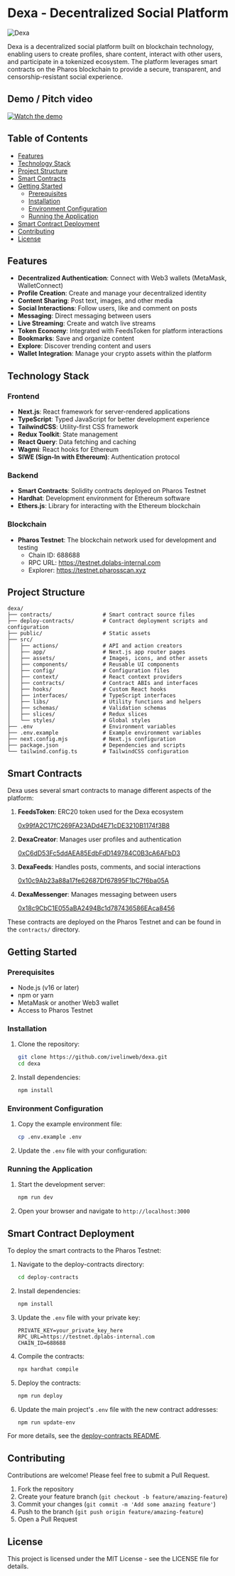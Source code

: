 # Dexa - Decentralized Social Platform

![Dexa](/assets/bg.jpg)

Dexa is a decentralized social platform built on blockchain technology, enabling users to create profiles, share content, interact with other users, and participate in a tokenized ecosystem. The platform leverages smart contracts on the Pharos blockchain to provide a secure, transparent, and censorship-resistant social experience.

## Demo / Pitch video

[![Watch the demo](https://img.youtube.com/vi/8q8Qp6LvHSY/hqdefault.jpg)](https://www.youtube.com/watch?v=XdYsW78sArI)

## Table of Contents

- [Features](#features)
- [Technology Stack](#technology-stack)
- [Project Structure](#project-structure)
- [Smart Contracts](#smart-contracts)
- [Getting Started](#getting-started)
  - [Prerequisites](#prerequisites)
  - [Installation](#installation)
  - [Environment Configuration](#environment-configuration)
  - [Running the Application](#running-the-application)
- [Smart Contract Deployment](#smart-contract-deployment)
- [Contributing](#contributing)
- [License](#license)

## Features

- **Decentralized Authentication**: Connect with Web3 wallets (MetaMask, WalletConnect)
- **Profile Creation**: Create and manage your decentralized identity
- **Content Sharing**: Post text, images, and other media
- **Social Interactions**: Follow users, like and comment on posts
- **Messaging**: Direct messaging between users
- **Live Streaming**: Create and watch live streams
- **Token Economy**: Integrated with FeedsToken for platform interactions
- **Bookmarks**: Save and organize content
- **Explore**: Discover trending content and users
- **Wallet Integration**: Manage your crypto assets within the platform

## Technology Stack

### Frontend
- **Next.js**: React framework for server-rendered applications
- **TypeScript**: Typed JavaScript for better development experience
- **TailwindCSS**: Utility-first CSS framework
- **Redux Toolkit**: State management
- **React Query**: Data fetching and caching
- **Wagmi**: React hooks for Ethereum
- **SIWE (Sign-In with Ethereum)**: Authentication protocol

### Backend
- **Smart Contracts**: Solidity contracts deployed on Pharos Testnet
- **Hardhat**: Development environment for Ethereum software
- **Ethers.js**: Library for interacting with the Ethereum blockchain

### Blockchain
- **Pharos Testnet**: The blockchain network used for development and testing
  - Chain ID: 688688
  - RPC URL: https://testnet.dplabs-internal.com
  - Explorer: https://testnet.pharosscan.xyz

## Project Structure

```
dexa/
├── contracts/                # Smart contract source files
├── deploy-contracts/         # Contract deployment scripts and configuration
├── public/                   # Static assets
├── src/
│   ├── actions/              # API and action creators
│   ├── app/                  # Next.js app router pages
│   ├── assets/               # Images, icons, and other assets
│   ├── components/           # Reusable UI components
│   ├── config/               # Configuration files
│   ├── context/              # React context providers
│   ├── contracts/            # Contract ABIs and interfaces
│   ├── hooks/                # Custom React hooks
│   ├── interfaces/           # TypeScript interfaces
│   ├── libs/                 # Utility functions and helpers
│   ├── schemas/              # Validation schemas
│   ├── slices/               # Redux slices
│   └── styles/               # Global styles
├── .env                      # Environment variables
├── .env.example              # Example environment variables
├── next.config.mjs           # Next.js configuration
├── package.json              # Dependencies and scripts
└── tailwind.config.ts        # TailwindCSS configuration
```

## Smart Contracts

Dexa uses several smart contracts to manage different aspects of the platform:

1. **FeedsToken**: ERC20 token used for the Dexa ecosystem
   
   [0x99fA2C17fC269FA23ADd4E71cDE3210B1174f3B8](https://testnet.pharosscan.xyz/address/0x99fa2c17fc269fa23add4e71cde3210b1174f3b8)
2. **DexaCreator**: Manages user profiles and authentication
   
   [0xC6dD53Fc5ddAEA85EdbFdD149784C0B3cA6AFbD3](https://testnet.pharosscan.xyz/address/0xC6dD53Fc5ddAEA85EdbFdD149784C0B3cA6AFbD3)
3. **DexaFeeds**: Handles posts, comments, and social interactions
   
   [0x10c9Ab23a88a17fe62687Df67895F1bC7f6ba05A](https://testnet.pharosscan.xyz/address/0x10c9Ab23a88a17fe62687Df67895F1bC7f6ba05A)
4. **DexaMessenger**: Manages messaging between users
   
   [0x18c9CbC1E055aBA2494Bc1d787436586EAca8456](https://testnet.pharosscan.xyz/address/0x18c9CbC1E055aBA2494Bc1d787436586EAca8456)

These contracts are deployed on the Pharos Testnet and can be found in the `contracts/` directory.

## Getting Started

### Prerequisites

- Node.js (v16 or later)
- npm or yarn
- MetaMask or another Web3 wallet
- Access to Pharos Testnet

### Installation

1. Clone the repository:
   ```bash
   git clone https://github.com/ivelinweb/dexa.git
   cd dexa
   ```

2. Install dependencies:
   ```bash
   npm install
   ```

### Environment Configuration

1. Copy the example environment file:
   ```bash
   cp .env.example .env
   ```

2. Update the `.env` file with your configuration:

### Running the Application

1. Start the development server:
   ```bash
   npm run dev
   ```

2. Open your browser and navigate to `http://localhost:3000`

## Smart Contract Deployment

To deploy the smart contracts to the Pharos Testnet:

1. Navigate to the deploy-contracts directory:
   ```bash
   cd deploy-contracts
   ```

2. Install dependencies:
   ```bash
   npm install
   ```

3. Update the `.env` file with your private key:
   ```
   PRIVATE_KEY=your_private_key_here
   RPC_URL=https://testnet.dplabs-internal.com
   CHAIN_ID=688688
   ```

4. Compile the contracts:
   ```bash
   npx hardhat compile
   ```

5. Deploy the contracts:
   ```bash
   npm run deploy
   ```

6. Update the main project's `.env` file with the new contract addresses:
   ```bash
   npm run update-env
   ```

For more details, see the [deploy-contracts README](deploy-contracts/README.md).

## Contributing

Contributions are welcome! Please feel free to submit a Pull Request.

1. Fork the repository
2. Create your feature branch (`git checkout -b feature/amazing-feature`)
3. Commit your changes (`git commit -m 'Add some amazing feature'`)
4. Push to the branch (`git push origin feature/amazing-feature`)
5. Open a Pull Request

## License

This project is licensed under the MIT License - see the LICENSE file for details.
